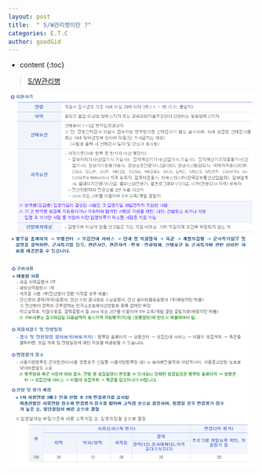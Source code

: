 ```yaml
---
layout: post
title:  " S/W관리병이란 ?"
categories: E.T.C
author: goodGid
---
```

* content
{:toc}



> [S/W관리병](http://www.mma.go.kr/www_mma3/mjbguide/mjb19_6_4.htm)












![](/assets/img/posts/sw_management_soldier_1.png) 



![](/assets/img/posts/sw_management_soldier_2.png) 
